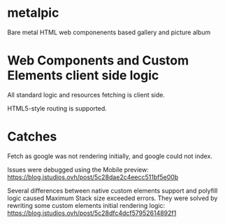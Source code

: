 # metalpic

Bare metal HTML web componenents based gallery and picture album

# Web Components and Custom Elements client side logic

All standard logic and resources fetching is client side.

HTML5-style routing is supported.

# Catches

Fetch as google was not rendering initially, and google could not index.

Issues were debugged using the Mobile preview: https://blog.jstudios.ovh/post/5c28dae2c4eecc511bf5e00b

Several differences between native custom elements support and polyfill logic caused Maximum Stack size exceeded errors. They were solved by rewriting some custom elements initial rendering logic: https://blog.jstudios.ovh/post/5c28dfc4dcf57952614892f1
